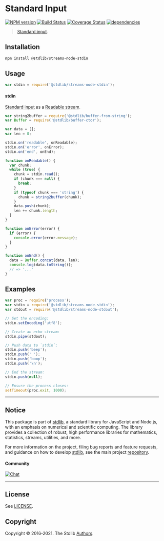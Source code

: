 <!--

@license Apache-2.0

Copyright (c) 2018 The Stdlib Authors.

Licensed under the Apache License, Version 2.0 (the "License");
you may not use this file except in compliance with the License.
You may obtain a copy of the License at

   http://www.apache.org/licenses/LICENSE-2.0

Unless required by applicable law or agreed to in writing, software
distributed under the License is distributed on an "AS IS" BASIS,
WITHOUT WARRANTIES OR CONDITIONS OF ANY KIND, either express or implied.
See the License for the specific language governing permissions and
limitations under the License.

-->

# Standard Input

[![NPM version][npm-image]][npm-url] [![Build Status][test-image]][test-url] [![Coverage Status][coverage-image]][coverage-url] [![dependencies][dependencies-image]][dependencies-url]

> [Standard input][standard-streams].

<section class="installation">

## Installation

```bash
npm install @stdlib/streams-node-stdin
```

</section>

<section class="usage">

## Usage

```javascript
var stdin = require('@stdlib/streams-node-stdin');
```

#### stdin

[Standard input][standard-streams] as a [Readable stream][readable-stream].

<!-- run-disable -->

```javascript
var string2buffer = require('@stdlib/buffer-from-string');
var Buffer = require('@stdlib/buffer-ctor');

var data = [];
var len = 0;

stdin.on('readable', onReadable);
stdin.on('error', onError);
stdin.on('end', onEnd);

function onReadable() {
  var chunk;
  while (true) {
    chunk = stdin.read();
    if (chunk === null) {
      break;
    }
    if (typeof chunk === 'string') {
      chunk = string2buffer(chunk);
    }
    data.push(chunk);
    len += chunk.length;
  }
}

function onError(error) {
  if (error) {
    console.error(error.message);
  }
}

function onEnd() {
  data = Buffer.concat(data, len);
  console.log(data.toString());
  // => '...'
}
```

</section>

<!-- /.usage -->

<section class="examples">

## Examples

<!-- run-disable -->

<!-- eslint no-undef: "error" -->

```javascript
var proc = require('process');
var stdin = require('@stdlib/streams-node-stdin');
var stdout = require('@stdlib/streams-node-stdout');

// Set the encoding:
stdin.setEncoding('utf8');

// Create an echo stream:
stdin.pipe(stdout);

// Push data to `stdin`:
stdin.push('beep');
stdin.push(' ');
stdin.push('boop');
stdin.push('\n');

// End the stream:
stdin.push(null);

// Ensure the process closes:
setTimeout(proc.exit, 1000);
```

</section>

<!-- /.examples -->

<section class="main-repo" >

---

## Notice

This package is part of [stdlib][stdlib], a standard library for JavaScript and Node.js, with an emphasis on numerical and scientific computing. The library provides a collection of robust, high performance libraries for mathematics, statistics, streams, utilities, and more.

For more information on the project, filing bug reports and feature requests, and guidance on how to develop [stdlib][stdlib], see the main project [repository][stdlib].

#### Community

[![Chat][chat-image]][chat-url]

---

## License

See [LICENSE][stdlib-license].

## Copyright

Copyright &copy; 2016-2021. The Stdlib [Authors][stdlib-authors].

</section>

<!-- /.stdlib -->

<!-- Section for all links. Make sure to keep an empty line after the `section` element and another before the `/section` close. -->

<section class="links">

[npm-image]: http://img.shields.io/npm/v/@stdlib/streams-node-stdin.svg
[npm-url]: https://npmjs.org/package/@stdlib/streams-node-stdin
[test-image]: https://github.com/stdlib-js/streams-node-stdin/actions/workflows/test.yml/badge.svg
[test-url]: https://github.com/stdlib-js/streams-node-stdin/actions/workflows/test.yml
[coverage-image]: https://img.shields.io/codecov/c/github/stdlib-js/streams-node-stdin/main.svg
[coverage-url]: https://codecov.io/github/stdlib-js/streams-node-stdin?branch=main
[dependencies-image]: https://img.shields.io/david/stdlib-js/streams-node-stdin.svg
[dependencies-url]: https://david-dm.org/stdlib-js/streams-node-stdin/main
[chat-image]: https://img.shields.io/gitter/room/stdlib-js/stdlib.svg
[chat-url]: https://gitter.im/stdlib-js/stdlib/
[stdlib]: https://github.com/stdlib-js/stdlib
[stdlib-authors]: https://github.com/stdlib-js/stdlib/graphs/contributors
[stdlib-license]: https://raw.githubusercontent.com/stdlib-js/streams-node-stdin/main/LICENSE
[standard-streams]: https://en.wikipedia.org/wiki/Standard_streams
[readable-stream]: https://nodejs.org/api/stream.html#stream_class_stream_readable

</section>

<!-- /.links -->
